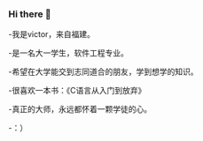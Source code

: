 ### Hi there 👋

-我是victor，来自福建。

-是一名大一学生，软件工程专业。

-希望在大学能交到志同道合的朋友，学到想学的知识。

-很喜欢一本书：《C语言从入门到放弃》

-真正的大师，永远都怀着一颗学徒的心。

-：）


